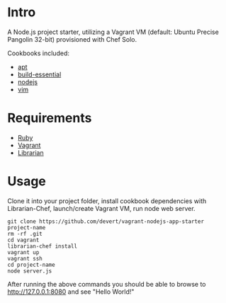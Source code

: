 Intro
======

A Node.js project starter, utilizing a Vagrant VM (default: Ubuntu Precise Pangolin 32-bit) provisioned with Chef Solo.

Cookbooks included:

* [apt](https://github.com/opscode-cookbooks/apt)
* [build-essential](https://github.com/opscode-cookbooks/build-essential)
* [nodejs](https://github.com/mdxp/nodejs-cookbook.git)
* [vim](https://github.com/opscode-cookbooks/vim)

Requirements
======

* [Ruby](http://www.ruby-lang.org/en/)
* [Vagrant](http://vagrantup.com/)
* [Librarian](https://github.com/applicationsonline/librarian)

Usage
======

Clone it into your project folder, install cookbook dependencies with Librarian-Chef, launch/create Vagrant VM, run node web server.

    git clone https://github.com/devert/vagrant-nodejs-app-starter project-name
    rm -rf .git
    cd vagrant
    librarian-chef install
    vagrant up
    vagrant ssh
    cd project-name
    node server.js

After running the above commands you should be able to browse to http://127.0.0.1:8080 and see "Hello World!"
